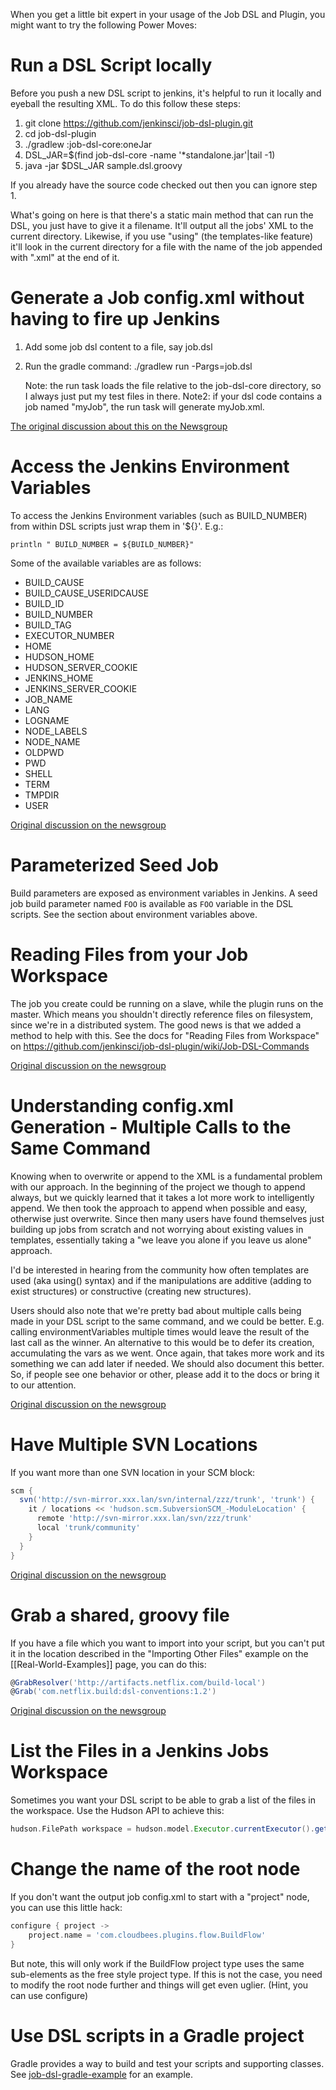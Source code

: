 When you get a little bit expert in your usage of the Job DSL and Plugin, you might want to try the following Power Moves:

# Run a DSL Script locally
Before you push a new DSL script to jenkins, it's helpful to run it locally and eyeball the resulting XML. To do this follow these steps:

1. git clone https://github.com/jenkinsci/job-dsl-plugin.git
1. cd job-dsl-plugin
1. ./gradlew :job-dsl-core:oneJar
1. DSL_JAR=$(find job-dsl-core -name '*standalone.jar'|tail -1)
1. java -jar $DSL_JAR sample.dsl.groovy

If you already have the source code checked out then you can ignore step 1.

What's going on here is that there's a static main method that can run the DSL, you just have to give it a filename. It'll output all the jobs' XML to the current directory. Likewise, if you use "using" (the templates-like feature) it'll look in the current directory for a file with the name of the job appended with ".xml" at the end of it.

# Generate a Job config.xml without having to fire up Jenkins
1. Add some job dsl content to a file, say job.dsl
1. Run the gradle command:  ./gradlew run -Pargs=job.dsl

   Note: the run task loads the file relative to the job-dsl-core directory, so I always just put my test files in there.
   Note2: if your dsl code contains a job named "myJob", the run task will generate myJob.xml.

[The original discussion about this on the Newsgroup](https://groups.google.com/forum/#!msg/job-dsl-plugin/lOYH7bL7AcM/70N1AEW219cJ)

# Access the Jenkins Environment Variables
To access the Jenkins Environment variables (such as BUILD_NUMBER) from within DSL scripts just wrap them in '${}'. E.g.:

`println " BUILD_NUMBER = ${BUILD_NUMBER}"`

Some of the available variables are as follows:

* BUILD_CAUSE
* BUILD_CAUSE_USERIDCAUSE
* BUILD_ID
* BUILD_NUMBER
* BUILD_TAG
* EXECUTOR_NUMBER
* HOME
* HUDSON_HOME
* HUDSON_SERVER_COOKIE
* JENKINS_HOME
* JENKINS_SERVER_COOKIE
* JOB_NAME
* LANG
* LOGNAME
* NODE_LABELS
* NODE_NAME
* OLDPWD
* PWD
* SHELL
* TERM
* TMPDIR
* USER

[Original  discussion on the newsgroup](https://groups.google.com/d/msg/job-dsl-plugin/ArgUBsLgumo/v77k5G6fllkJ)

# Parameterized Seed Job

Build parameters are exposed as environment variables in Jenkins. A seed job build parameter named `FOO` is available as
`FOO` variable in the DSL scripts. See the section about environment variables above.

# Reading Files from your Job Workspace
The job you create could be running on a slave, while the plugin runs on the master. Which means you shouldn't directly reference files on filesystem, since we're in a distributed system. The good news is that we added a method to help with this. See the docs for "Reading Files from Workspace" on https://github.com/jenkinsci/job-dsl-plugin/wiki/Job-DSL-Commands

[Original  discussion on the newsgroup](https://groups.google.com/forum/#!msg/job-dsl-plugin/wjrHEI7BLx8/zxW7j7xcWOcJ)

# Understanding config.xml Generation - Multiple Calls to the Same Command
Knowing when to overwrite or append to the XML is a fundamental problem with our approach. In the beginning of the project we though to append always, but we quickly learned that it takes a lot more work to intelligently append. We then took the approach to append when possible and easy, otherwise just overwrite.  Since then many users have found themselves just building up jobs from scratch and not worrying about existing values in templates, essentially taking a "we leave you alone if you leave us alone" approach.

I'd be interested in hearing from the community how often templates are used (aka using() syntax) and if the manipulations are additive (adding to exist structures) or constructive (creating new structures).

Users should also note that we're pretty bad about multiple calls being made in your DSL script to the same command, and we could be better. E.g. calling environmentVariables multiple times would leave the result of the last call as the winner. An alternative to this would be to defer its creation, accumulating the vars as we went. Once again, that takes more work and its something we can add later if needed. We should also document this better. So, if people see one behavior or other, please add it to the docs or bring it to our attention.

[Original  discussion on the newsgroup](https://groups.google.com/forum/#!msg/job-dsl-plugin/5YGgR8px7gE/fP6AL71BUrkJ)

# Have Multiple SVN Locations
If you want more than one SVN location in your SCM block:
```groovy
scm {
  svn('http://svn-mirror.xxx.lan/svn/internal/zzz/trunk', 'trunk') {
    it / locations << 'hudson.scm.SubversionSCM_-ModuleLocation' {
      remote 'http://svn-mirror.xxx.lan/svn/zzz/trunk'
      local 'trunk/community'
    }
  }
}
```

[Original  discussion on the newsgroup](https://groups.google.com/forum/#!msg/job-dsl-plugin/EWCaCYJgfsE/X_5ci3AX4pAJ)

# Grab a shared, groovy file
If you have a file which you want to import into your script, but you can't put it in the location described in the "Importing Other Files" example on the [[Real-World-Examples]] page, you can do this:

```groovy
@GrabResolver('http://artifacts.netflix.com/build-local')
@Grab('com.netflix.build:dsl-conventions:1.2')
```

[Original  discussion on the newsgroup](https://groups.google.com/forum/#!msg/job-dsl-plugin/6zmau49-SJI/Msk9gMexs_0J)

# List the Files in a Jenkins Jobs Workspace
Sometimes you want your DSL script to be able to grab a list of the files in the workspace.  Use the Hudson API to achieve this:

```groovy
hudson.FilePath workspace = hudson.model.Executor.currentExecutor().getCurrentWorkspace()
```

# Change the name of the root node
If you don't want the output job config.xml to start with a "project" node, you can use this little hack:

```groovy
configure { project ->
    project.name = 'com.cloudbees.plugins.flow.BuildFlow'
}
```
But note, this will only work if the BuildFlow project type uses the same sub-elements as the free style project type. If this is not the case, you need to modify the root node further and things will get even uglier. (Hint, you can use configure)

# Use DSL scripts in a Gradle project

Gradle provides a way to build and test your scripts and supporting classes. See [job-dsl-gradle-example](https://github.com/sheehan/job-dsl-gradle-example) for an example.
